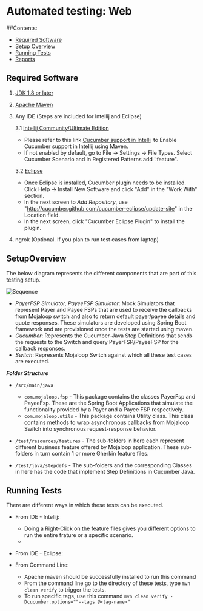 # Automated testing: Web
 
##Contents:

- [Required Software](#requiredsoftware)
- [Setup Overview](#setupoverview)
- [Running Tests](#runningtests)
- [Reports](#reports)

## Required Software

1. [JDK 1.8 or later](http://www.oracle.com/technetwork/java/javase/downloads/jdk8-downloads-2133151.html)
2. [Apache Maven](https://maven.apache.org/download.cgi)
3. Any IDE (Steps are included for Intellij and Eclipse)

    3.1 [Intellij Community/Ultimate Edition](https://www.jetbrains.com/idea/download/index.html#section=windows)
    
    - Please refer to this link [Cucumber support in Intellij](https://www.jetbrains.com/help/idea/bdd-frameworks.html) to Enable Cucumber support in Intellij using Maven.
    - If not enabled by default, go to File -> Settings -> File Types. Select Cucumber Scenario and in Registered Patterns add '.feature".
    
    3.2 [Eclipse](http://www.eclipse.org/downloads/) 
    
    - Once Eclipse is installed, Cucumber plugin needs to be installed. Click Help -> Install New Software and click "Add" in the "Work With" section.
    - In the next screen to _Add Repository_, use "http://cucumber.github.com/cucumber-eclipse/update-site" in the Location field.
    - In the next screen, click "Cucumber Eclipse Plugin" to install the plugin.
    
4. ngrok (Optional. If you plan to run test cases from laptop)

## SetupOverview
The below diagram represents the different components that are part of this testing setup.

 ![Sequence](sequencediagram.png)
 
 - _PayerFSP Simulator, PayeeFSP Simulator_: Mock Simulators that represent Payer and Payee FSPs that are used to receive the callbacks from Mojaloop switch and also to return default payer/payee details and quote responses.
    These simulators are developed using Spring Boot framework and are provisioned once the tests are started using maven.
 - _Cucumber_: Represents the Cucumber-Java Step Definitions that sends the requests to the Switch and query PayerFSP/PayeeFSP for the callback responses.
 - _Switch_: Represents Mojaloop Switch against which all these test cases are executed.
 
 **_Folder Structure_**
  - ``/src/main/java``
    - `com.mojaloop.fsp` - This package contains the classes PayerFsp and PayeeFsp. These are the Spring Boot Applications that simulate the functionality provided by a Payer and a Payee FSP respectively.
    - `com.mojaloop.utils` - This package contains Utility class. This class contains methods to wrap asynchronous callbacks from Mojaloop Switch into synchronous request-response behavior.
    
  - `/test/resources/features` - The sub-folders in here each represent different business feature offered by Mojaloop application. 
  These sub-folders in turn contain 1 or more Gherkin feature files. 
  
  - `/test/java/stepdefs` - The sub-folders and the corresponding Classes in here has the code that implement Step Definitions in Cucumber Java.
  
 ## Running Tests
 There are different ways in which these tests can be executed. 
  - From IDE - Intellij: 
    - Doing a Right-Click on the feature files gives you different options to run  the entire frature or a specific scenario.
    - 
  
  - From IDE - Eclipse:
  
  - From Command Line: 
    - Apache maven should be successfully installed to run this command
    - From the command line go to the directory of these tests, type `mvn clean verify` to trigger the tests.
    - To run specific tags, use this command `mvn clean verify -Dcucumber.options=""--tags @<tag-name>"`


